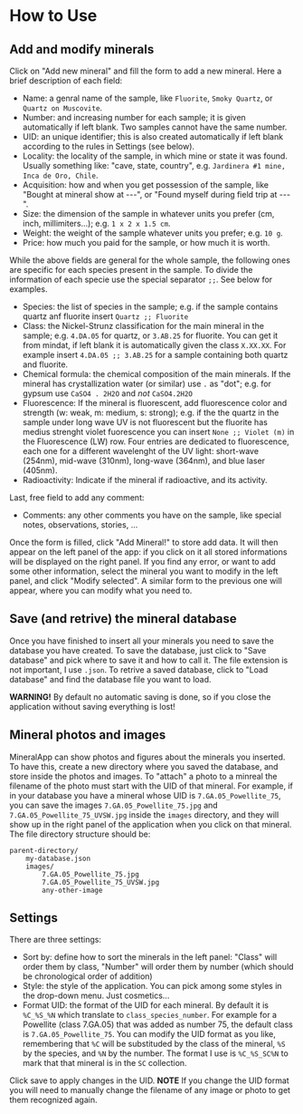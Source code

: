 
How to Use
==========


Add and modify minerals
-----------------------

Click on "Add new mineral" and fill the form to add a new mineral. Here a brief
description of each field:

 - Name: a genral name of the sample, like ``Fluorite``, ``Smoky Quartz``, or 
   ``Quartz on Muscovite``.
 - Number: and increasing number for each sample; it is given automatically if
   left blank. Two samples cannot have the same number.
 - UID: an unique identifier; this is also created automatically if left blank
   according to the rules in Settings (see below).
 - Locality: the locality of the sample, in which mine or state it was found.
   Usually something like: "cave, state, country", e.g. ``Jardinera #1 mine,
   Inca de Oro, Chile``.
 - Acquisition: how and when you get possession of the sample, like "Bought at
   mineral show at ---", or "Found myself during field trip at ---".
 - Size: the dimension of the sample in whatever units you prefer (cm, inch,
   millimiters...); e.g. ``1 x 2 x 1.5 cm``.
 - Weight: the weight of the sample whatever units you prefer; e.g. ``10 g``.
 - Price: how much you paid for the sample, or how much it is worth.

While the above fields are general for the whole sample, the following ones are
specific for each species present in the sample. To divide the information of 
each specie use the special separator `` ;; ``. See below for examples.

 - Species: the list of species in the sample; e.g. if the sample contains 
   quartz anf fluorite insert ``Quartz ;; Fluorite``
 - Class: the Nickel-Strunz classification for the main mineral in the sample;
   e.g. ``4.DA.05`` for quartz, or ``3.AB.25`` for fluorite. You can get it from
   mindat, if left blank it is automatically given the class ``X.XX.XX``.
   For example insert ``4.DA.05 ;; 3.AB.25`` for a sample containing both quartz
   and fluorite.
 - Chemical formula: the chemical composition of the main minerals. If the mineral
   has crystallization water (or similar) use `` . `` as "dot"; e.g. for gypsum use
   ``CaSO4 . 2H2O`` and *not* ``CaSO4.2H2O``
 - Fluorescence: If the mineral is fluorescent, add fluorescence color and 
   strength (w: weak, m: medium, s: strong); e.g. if the the quartz in the sample
   under long wave UV is not fluorescent but the fluorite has medius strenght 
   violet fuorescence you can insert ``None ;; Violet (m)`` in the Fluorescence (LW)
   row. Four entries are dedicated to fluorescence, each one for a different 
   wavelenght of the UV light: short-wave (254nm), mid-wave (310nm), long-wave
   (364nm), and blue laser (405nm).
 - Radioactivity: Indicate if the mineral if radioactive, and its activity.

Last, free field to add any comment:

 - Comments: any other comments you have on the sample, like special notes,
   observations, stories, ...

Once the form is filled, click "Add Mineral!" to store add data. It will then
appear on the left panel of the app: if you click on it all stored informations
will be displayed on the right panel. If you find any error, or want to add
some other information, select the mineral you want to modify in the left
panel, and click "Modify selected". A similar form to the previous one will
appear, where you can modify what you need to.


Save (and retrive) the mineral database
---------------------------------------

Once you have finished to insert all your minerals you need to save the
database you have created.  To save the database, just click to "Save database"
and pick where to save it and how to call it. The file extension is not
important, I use `.json`.  To retrive a saved database, click to "Load
database" and find the database file you want to load.

**WARNING!** By default no automatic saving is done, so if you close the
application without saving everything is lost!  


Mineral photos and images
-------------------------

MineralApp can show photos and figures about the minerals you inserted. To have
this, create a new directory where you saved the database, and store inside the
photos and images. To "attach" a photo to a minreal the filename of the photo
must start with the UID of that mineral. For example, if in your database you
have a mineral whose UID is `7.GA.05_Powellite_75`, you can save the images
`7.GA.05_Powellite_75.jpg` and `7.GA.05_Powellite_75_UVSW.jpg` inside the
`images` directory, and they will show up in the right panel of the application
when you click on that mineral. The file directory structure should be:

    parent-directory/
        my-database.json
        images/
            7.GA.05_Powellite_75.jpg
            7.GA.05_Powellite_75_UVSW.jpg
            any-other-image

Settings
--------

There are three settings:

 - Sort by: define how to sort the minerals in the left panel: "Class" will
   order them by class, "Number" will order them by number (which should be
   chronological order of addition)
 - Style: the style of the application. You can pick among some styles in the
   drop-down menu. Just cosmetics...
 - Format UID: the format of the UID for each mineral. By default it is
   `%C_%S_%N` which translate to `class_species_number`. For example for a
   Powellite (class 7.GA.05) that was added as number 75, the default class is
   `7.GA.05_Powellite_75`. You can modify the UID format as you like, remembering
   that `%C` will be substituded by the class of the mineral, `%S` by the species,
   and `%N` by the number. The format I use is `%C_%S_SC%N` to mark that that
   mineral is in the `SC` collection.

Click save to apply changes in the UID. **NOTE** If you change the UID format
you will need to manually change the filename of any image or photo to get them
recognized again.



